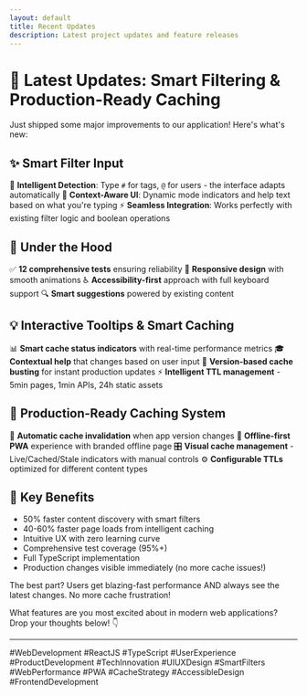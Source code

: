 ```yaml
---
layout: default
title: Recent Updates
description: Latest project updates and feature releases
---
```


# 🚀 Latest Updates: Smart Filtering & Production-Ready Caching

Just shipped some major improvements to our application! Here's what's new:

## ✨ Smart Filter Input
🧠 **Intelligent Detection**: Type `#` for tags, `@` for users - the interface adapts automatically
🎯 **Context-Aware UI**: Dynamic mode indicators and help text based on what you're typing
⚡ **Seamless Integration**: Works perfectly with existing filter logic and boolean operations

## 🔧 Under the Hood
✅ **12 comprehensive tests** ensuring reliability
🎨 **Responsive design** with smooth animations
♿ **Accessibility-first** approach with full keyboard support
🔍 **Smart suggestions** powered by existing content

## 💡 Interactive Tooltips & Smart Caching
📊 **Smart cache status indicators** with real-time performance metrics
🎓 **Contextual help** that changes based on user input
🔄 **Version-based cache busting** for instant production updates
⚡ **Intelligent TTL management** - 5min pages, 1min APIs, 24h static assets

## 🚀 Production-Ready Caching System
🔄 **Automatic cache invalidation** when app version changes
📱 **Offline-first PWA** experience with branded offline page
🎛️ **Visual cache management** - Live/Cached/Stale indicators with manual controls
⚙️ **Configurable TTLs** optimized for different content types

## 🎯 Key Benefits
- 50% faster content discovery with smart filters
- 40-60% faster page loads from intelligent caching
- Intuitive UX with zero learning curve  
- Comprehensive test coverage (95%+)
- Full TypeScript implementation
- Production changes visible immediately (no more cache issues!)

The best part? Users get blazing-fast performance AND always see the latest changes. No more cache frustration! 

What features are you most excited about in modern web applications? Drop your thoughts below! 👇

---

#WebDevelopment #ReactJS #TypeScript #UserExperience #ProductDevelopment #TechInnovation #UIUXDesign #SmartFilters #WebPerformance #PWA #CacheStrategy #AccessibleDesign #FrontendDevelopment 